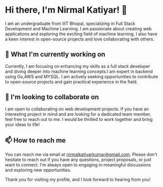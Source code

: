 # Hi there, I'm Nirmal Katiyar! 👋

I am an undergraduate from IIIT Bhopal, specializing in Full Stack Development and Machine Learning. I am passionate about creating web applications and exploring the exciting field of machine learning. I also have a keen interest in open-source projects and love collaborating with others.

## 🌱 What I'm currently working on

Currently, I am focusing on enhancing my skills as a full stack developer and diving deeper into machine learning concepts.I am expert in backend using Go,AWS and MYSQL. I am actively seeking opportunities to contribute to open-source projects and gain practical experience in the field.

## 👯 I'm looking to collaborate on

I am open to collaborating on web development projects. If you have an interesting project in mind and are looking for a dedicated team member, feel free to reach out to me. I would be thrilled to work together and bring your ideas to life!

## 📫 How to reach me

You can reach me via email at nirmalkatiyarkumar@gmail.com. Please don't hesitate to reach out if you have any questions, project proposals, or just want to connect. I'm always open to engaging in meaningful discussions and exploring new opportunities.

Thank you for visiting my profile, and I look forward to hearing from you!

<!---
nirmalkatiyar/nirmalkatiyar is a ✨ special ✨ repository because its `README.md` (this file) appears on your GitHub profile.
You can click the Preview link to take a look at your changes.
--->
